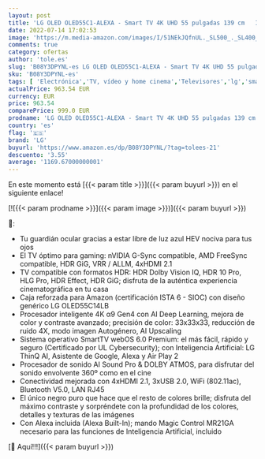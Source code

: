 ```yaml
---
layout: post
title: 'LG OLED OLED55C1-ALEXA - Smart TV 4K UHD 55 pulgadas 139 cm   Inteligencia Artificial  100% HDR  Dolby ATMOS  HDMI 2.1  USB 2.0  Bluetooth 5.0  WiFi  Color Negro mate/Titán'
date: 2022-07-14 17:02:53
image: 'https://m.media-amazon.com/images/I/51NEkJQfnUL._SL500_._SL400_.jpg'
comments: true
category: ofertas
author: 'tole.es'
slug: 'B08Y3DPYNL-es LG OLED OLED55C1-ALEXA - Smart TV 4K UHD 55 pulgadas 139...'
sku: 'B08Y3DPYNL-es'
tags: [ 'Electrónica','TV, vídeo y home cinema','Televisores','lg','smart','tv','🇪🇸', ]
actualPrice: 963.54 EUR
currency: EUR
price: 963.54
comparePrice: 999.0 EUR
prodname: 'LG OLED OLED55C1-ALEXA - Smart TV 4K UHD 55 pulgadas 139 cm   Inteligencia Artificial  100% HDR  Dolby ATMOS  HDMI 2.1  USB 2.0  Bluetooth 5.0  WiFi  Color Negro mate/Titán'
country: 'es'
flag: '🇪🇸'
brand: 'LG'
buyurl: 'https://www.amazon.es/dp/B08Y3DPYNL/?tag=tolees-21'
descuento: '3.55'
average: '1169.67000000001'
---
```


En este momento está [{{< param title >}}]({{< param buyurl >}}) en el siguiente enlace!

[![{{< param prodname >}}]({{< param image >}})]({{< param buyurl >}})

🔎:

- Tu guardián ocular gracias a estar libre de luz azul HEV nociva para tus ojos
- El TV óptimo para gaming: nVIDIA G-Sync compatible, AMD FreeSync compatible, HDR GiG, VRR / ALLM, 4xHDMI 2.1
- TV compatible con formatos HDR: HDR Dolby Vision IQ, HDR 10 Pro, HLG Pro, HDR Effect, HDR GiG; disfruta de la auténtica experiencia cinematográfica en tu casa
- Caja reforzada para Amazon (certificación ISTA 6 - SIOC) con diseño genérico LG OLED55C14LB
- Procesador inteligente 4K α9 Gen4 con AI Deep Learning, mejora de color y contraste avanzado; precisión de color: 33x33x33, reducción de ruido 4X, modo imagen Autogénero, AI Upscaling
- Sistema operativo SmartTV webOS 6.0 Premium: el más fácil, rápido y seguro (Certificado por UL Cybersecurity); con Inteligencia Artificial: LG ThinQ AI, Asistente de Google, Alexa y Air Play 2
- Procesador de sonido AI Sound Pro & DOLBY ATMOS, para disfrutar del sonido envolvente 360º como en el cine
- Conectividad mejorada con 4xHDMI 2.1, 3xUSB 2.0, WiFi (802.11ac), Bluetooth V5.0, LAN RJ45
- El único negro puro que hace que el resto de colores brille; disfruta del máximo contraste y sorpréndete con la profundidad de los colores, detalles y texturas de las imágenes
- Con Alexa incluida (Alexa Built-In); mando Magic Control MR21GA necesario para las funciones de Inteligencia Artificial, incluido

[🛒 Aquí!!!]({{< param buyurl >}})
